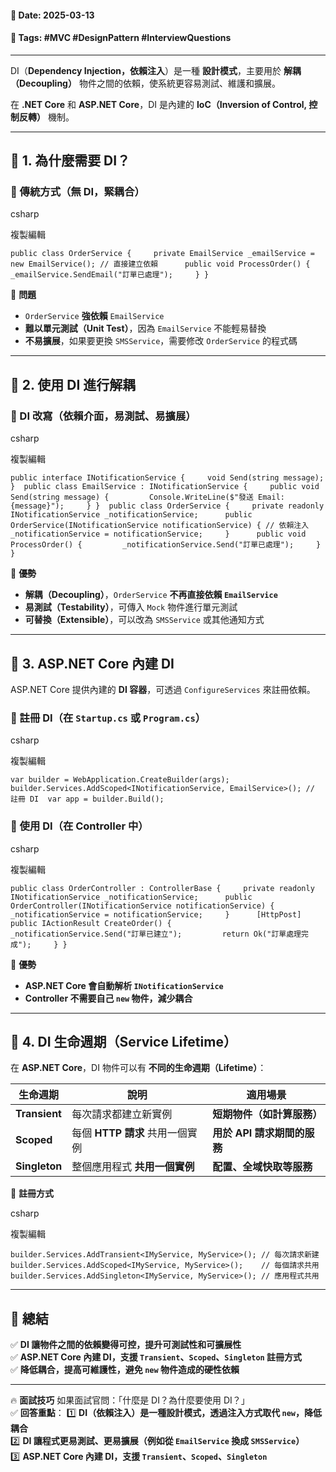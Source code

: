 #### 📅 **Date**: 2025-03-13

#### 🔖 **Tags**: #MVC #DesignPattern #InterviewQuestions

---

DI（**Dependency Injection，依賴注入**）是一種 **設計模式**，主要用於 **解耦（Decoupling）** 物件之間的依賴，使系統更容易測試、維護和擴展。

在 **.NET Core** 和 **ASP.NET Core**，DI 是內建的 **IoC（Inversion of Control, 控制反轉）** 機制。

---

## **📍 1. 為什麼需要 DI？**

### **🔹 傳統方式（無 DI，緊耦合）**

csharp

複製編輯

`public class OrderService {     private EmailService _emailService = new EmailService(); // 直接建立依賴      public void ProcessOrder() {         _emailService.SendEmail("訂單已處理");     } }`

📌 **問題**

- `OrderService` **強依賴** `EmailService`
- **難以單元測試（Unit Test）**，因為 `EmailService` 不能輕易替換
- **不易擴展**，如果要更換 `SMSService`，需要修改 `OrderService` 的程式碼

---

## **📍 2. 使用 DI 進行解耦**

### **🔹 DI 改寫（依賴介面，易測試、易擴展）**

csharp

複製編輯

`public interface INotificationService {     void Send(string message); }  public class EmailService : INotificationService {     public void Send(string message) {         Console.WriteLine($"發送 Email: {message}");     } }  public class OrderService {     private readonly INotificationService _notificationService;      public OrderService(INotificationService notificationService) { // 依賴注入         _notificationService = notificationService;     }      public void ProcessOrder() {         _notificationService.Send("訂單已處理");     } }`

📌 **優勢**

- **解耦（Decoupling）**，`OrderService` **不再直接依賴 `EmailService`**
- **易測試（Testability）**，可傳入 `Mock` 物件進行單元測試
- **可替換（Extensible）**，可以改為 `SMSService` 或其他通知方式

---

## **📍 3. ASP.NET Core 內建 DI**

ASP.NET Core 提供內建的 **DI 容器**，可透過 `ConfigureServices` 來註冊依賴。

### **🔹 註冊 DI（在 `Startup.cs` 或 `Program.cs`）**

csharp

複製編輯

`var builder = WebApplication.CreateBuilder(args);  builder.Services.AddScoped<INotificationService, EmailService>(); // 註冊 DI  var app = builder.Build();`

### **🔹 使用 DI（在 Controller 中）**

csharp

複製編輯

`public class OrderController : ControllerBase {     private readonly INotificationService _notificationService;      public OrderController(INotificationService notificationService) {         _notificationService = notificationService;     }      [HttpPost]     public IActionResult CreateOrder() {         _notificationService.Send("訂單已建立");         return Ok("訂單處理完成");     } }`

📌 **優勢**

- **ASP.NET Core 會自動解析 `INotificationService`**
- **Controller 不需要自己 `new` 物件，減少耦合**

---

## **📍 4. DI 生命週期（Service Lifetime）**

在 **ASP.NET Core**，DI 物件可以有 **不同的生命週期（Lifetime）**：

|**生命週期**|**說明**|**適用場景**|
|---|---|---|
|**Transient**|每次請求都建立新實例|**短期物件（如計算服務）**|
|**Scoped**|每個 **HTTP 請求** 共用一個實例|**用於 API 請求期間的服務**|
|**Singleton**|整個應用程式 **共用一個實例**|**配置、全域快取等服務**|

📌 **註冊方式**

csharp

複製編輯

`builder.Services.AddTransient<IMyService, MyService>(); // 每次請求新建 builder.Services.AddScoped<IMyService, MyService>();    // 每個請求共用 builder.Services.AddSingleton<IMyService, MyService>(); // 應用程式共用`

---

## **📌 總結**

✅ **DI 讓物件之間的依賴變得可控，提升可測試性和可擴展性**  
✅ **ASP.NET Core 內建 DI，支援 `Transient`、`Scoped`、`Singleton` 註冊方式**  
✅ **降低耦合，提高可維護性，避免 `new` 物件造成的硬性依賴**

---

🔥 **面試技巧** 如果面試官問：「什麼是 DI？為什麼要使用 DI？」  
✅ **回答重點**： 1️⃣ **DI（依賴注入）是一種設計模式，透過注入方式取代 `new`，降低耦合**  
2️⃣ **DI 讓程式更易測試、更易擴展（例如從 `EmailService` 換成 `SMSService`）**  
3️⃣ **ASP.NET Core 內建 DI，支援 `Transient`、`Scoped`、`Singleton`**